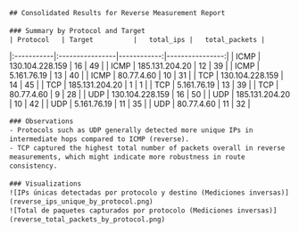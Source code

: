 
    ## Consolidated Results for Reverse Measurement Report

    ### Summary by Protocol and Target
    | Protocol   | Target          |   total_ips |   total_packets |
|:-----------|:----------------|------------:|----------------:|
| ICMP       | 130.104.228.159 |          16 |              49 |
| ICMP       | 185.131.204.20  |          12 |              39 |
| ICMP       | 5.161.76.19     |          13 |              40 |
| ICMP       | 80.77.4.60      |          10 |              31 |
| TCP        | 130.104.228.159 |          14 |              45 |
| TCP        | 185.131.204.20  |           1 |               1 |
| TCP        | 5.161.76.19     |          13 |              39 |
| TCP        | 80.77.4.60      |           9 |              28 |
| UDP        | 130.104.228.159 |          16 |              50 |
| UDP        | 185.131.204.20  |          10 |              42 |
| UDP        | 5.161.76.19     |          11 |              35 |
| UDP        | 80.77.4.60      |          11 |              32 |

    ### Observations
    - Protocols such as UDP generally detected more unique IPs in intermediate hops compared to ICMP (reverse).
    - TCP captured the highest total number of packets overall in reverse measurements, which might indicate more robustness in route consistency.

    ### Visualizations
    ![IPs únicas detectadas por protocolo y destino (Mediciones inversas)](reverse_ips_unique_by_protocol.png)
    ![Total de paquetes capturados por protocolo (Mediciones inversas)](reverse_total_packets_by_protocol.png)
    